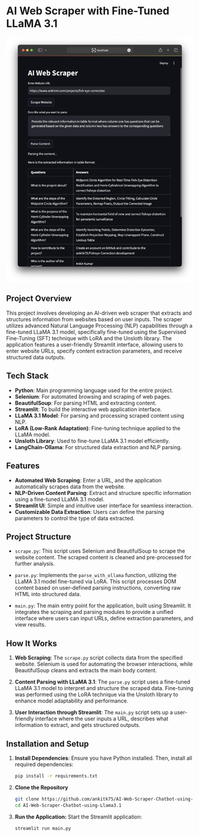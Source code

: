 # AI Web Scraper with Fine-Tuned LLaMA 3.1

![AI Web Scraper UI](streamlit.png)

## Project Overview

This project involves developing an AI-driven web scraper that extracts and structures information from websites based on user inputs. The scraper utilizes advanced Natural Language Processing (NLP) capabilities through a fine-tuned LLaMA 3.1 model, specifically fine-tuned using the Supervised Fine-Tuning (SFT) technique with LoRA and the Unsloth library. The application features a user-friendly Streamlit interface, allowing users to enter website URLs, specify content extraction parameters, and receive structured data outputs.

## Tech Stack

- **Python**: Main programming language used for the entire project.
- **Selenium**: For automated browsing and scraping of web pages.
- **BeautifulSoup**: For parsing HTML and extracting content.
- **Streamlit**: To build the interactive web application interface.
- **LLaMA 3.1 Model**: For parsing and processing scraped content using NLP.
- **LoRA (Low-Rank Adaptation)**: Fine-tuning technique applied to the LLaMA model.
- **Unsloth Library**: Used to fine-tune LLaMA 3.1 model efficiently.
- **LangChain-Ollama**: For structured data extraction and NLP parsing.

## Features

- **Automated Web Scraping**: Enter a URL, and the application automatically scrapes data from the website.
- **NLP-Driven Content Parsing**: Extract and structure specific information using a fine-tuned LLaMA 3.1 model.
- **Streamlit UI**: Simple and intuitive user interface for seamless interaction.
- **Customizable Data Extraction**: Users can define the parsing parameters to control the type of data extracted.

## Project Structure

- `scrape.py`: This script uses Selenium and BeautifulSoup to scrape the website content. The scraped content is cleaned and pre-processed for further analysis.
  
- `parse.py`: Implements the `parse_with_ollama` function, utilizing the LLaMA 3.1 model fine-tuned via LoRA. This script processes DOM content based on user-defined parsing instructions, converting raw HTML into structured data.

- `main.py`: The main entry point for the application, built using Streamlit. It integrates the scraping and parsing modules to provide a unified interface where users can input URLs, define extraction parameters, and view results.

## How It Works

1. **Web Scraping**: The `scrape.py` script collects data from the specified website. Selenium is used for automating the browser interactions, while BeautifulSoup cleans and extracts the main body content.

2. **Content Parsing with LLaMA 3.1**: The `parse.py` script uses a fine-tuned LLaMA 3.1 model to interpret and structure the scraped data. Fine-tuning was performed using the LoRA technique via the Unsloth library to enhance model adaptability and performance.

3. **User Interaction through Streamlit**: The `main.py` script sets up a user-friendly interface where the user inputs a URL, describes what information to extract, and gets structured outputs.

## Installation and Setup


1. **Install Dependencies**: Ensure you have Python installed. Then, install all required dependencies:

   ```bash
   pip install -r requirements.txt
    ```
   
2. **Clone the Repository**

   ```bash
   git clone https://github.com/ankitk75/AI-Web-Scraper-Chatbot-using-Llama3.1.git
   cd AI-Web-Scraper-Chatbot-using-Llama3.1
    ```

3. **Run the Application:** Start the Streamlit application:

   ```bash
   streamlit run main.py
    ```
